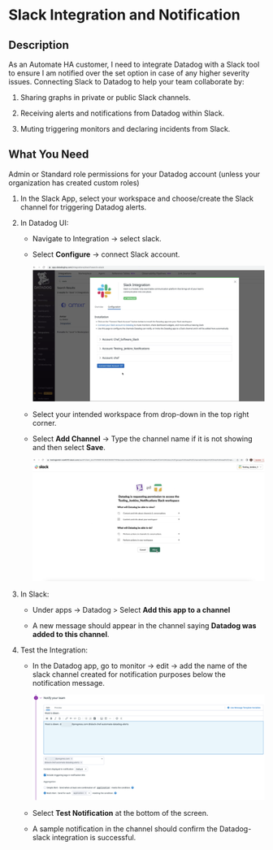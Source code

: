 # Slack Integration and Notification

## Description

As an Automate HA customer, I need to integrate Datadog with a Slack tool to ensure I am notified over the set option in case of any higher severity issues.
Connecting Slack to Datadog to help your team collaborate by:

1. Sharing graphs in private or public Slack channels.

1. Receiving alerts and notifications from Datadog within Slack.

1. Muting triggering monitors and declaring incidents from Slack.

## What You Need

Admin or Standard role permissions for your Datadog account (unless your organization has created custom roles)

1. In the Slack App, select your workspace and choose/create the Slack channel for triggering Datadog alerts.

1. In Datadog UI:

    * Navigate to Integration -> select slack.

    * Select **Configure** -> connect Slack account.

        ![Connecting slack channel](Images/Slack_integration.png)

    * Select your intended workspace from drop-down in the top right corner.

    * Select **Add Channel** -> Type the channel name if it is not showing and then select **Save**.

        ![Selecting slack workspace](Images/Slack_workspace.png)

1. In Slack:

    * Under apps -> Datadog > Select **Add this app to a channel**

    * A new message should appear in the channel saying **Datadog was added to this channel**.

1. Test the Integration:

    * In the Datadog app, go to monitor -> edit -> add the name of the slack channel created for notification purposes below the notification message.

        ![Selecting slack channel](Images/Slack_channel_name_selection.png)

    * Select **Test Notification** at the bottom of the screen.

    * A sample notification in the channel should confirm the Datadog-slack integration is successful.
